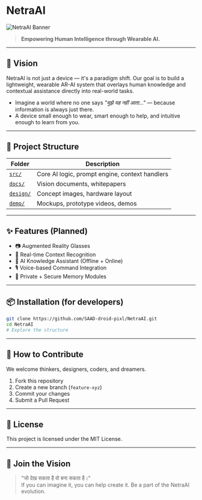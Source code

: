 # NetraAI

![NetraAI Banner](https://github.com/SAAD-droid-pixl/NetraAI/blob/main/design/A_digital_graphic_design_banner_for_NetraAI_featur.png?raw=true)

> **Empowering Human Intelligence through Wearable AI.**

---

## 🚀 Vision

NetraAI is not just a device — it's a paradigm shift. Our goal is to build a lightweight, wearable AR-AI system that overlays human knowledge and contextual assistance directly into real-world tasks.

- Imagine a world where no one says *"मुझे यह नहीं आता..."* — because information is always just there.
- A device small enough to wear, smart enough to help, and intuitive enough to learn from you.

---

## 📁 Project Structure

| Folder | Description |
|--------|-------------|
| [`src/`](./src) | Core AI logic, prompt engine, context handlers |
| [`docs/`](./docs) | Vision documents, whitepapers |
| [`design/`](./design) | Concept images, hardware layout |
| [`demo/`](./demo) | Mockups, prototype videos, demos |

---

## ✨ Features (Planned)

- 📷 Augmented Reality Glasses  
- 🎯 Real-time Context Recognition  
- 🧠 AI Knowledge Assistant (Offline + Online)  
- 🎙️ Voice-based Command Integration  
- 🔐 Private + Secure Memory Modules  

---

## 📦 Installation (for developers)

```bash
git clone https://github.com/SAAD-droid-pixl/NetraAI.git
cd NetraAI
# Explore the structure
```

---

## 🧠 How to Contribute

We welcome thinkers, designers, coders, and dreamers.

1. Fork this repository  
2. Create a new branch (`feature-xyz`)  
3. Commit your changes  
4. Submit a Pull Request  

---

## 📄 License

This project is licensed under the MIT License.

---

## 🙌 Join the Vision

> "जो देख सकता है वो बना सकता है।"  
If you can imagine it, you can help create it. Be a part of the NetraAI evolution.
